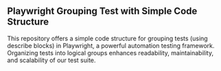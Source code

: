 ## Playwright Grouping Test with Simple Code Structure
This repository offers a simple code structure for grouping tests (using describe blocks) in Playwright, 
a powerful automation testing framework. Organizing tests into logical groups enhances readability, maintainability, and scalability of our test suite.

